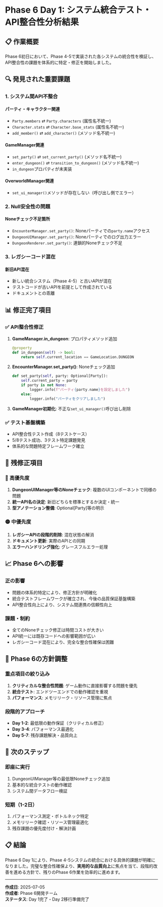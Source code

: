 # Phase 6 Day 1: システム統合テスト・API整合性分析結果

## 📋 **作業概要**

Phase 6初日において、Phase 4-5で実装された各システムの統合性を検証し、API整合性の課題を体系的に特定・修正を開始しました。

## 🔍 **発見された重要課題**

### 1. システム間API不整合

#### **パーティ・キャラクター関連**
- `Party.members` ⇄ `Party.characters` (属性名不統一)
- `Character.stats` ⇄ `Character.base_stats` (属性名不統一)
- `add_member()` ⇄ `add_character()` (メソッド名不統一)

#### **GameManager関連** 
- `set_party()` ⇄ `set_current_party()` (メソッド名不統一)
- `enter_dungeon()` ⇄ `transition_to_dungeon()` (メソッド名不統一)
- `in_dungeon`プロパティが未実装

#### **OverworldManager関連**
- `set_ui_manager()`メソッドが存在しない（呼び出し側でエラー）

### 2. Null安全性の問題

#### **Noneチェック不足箇所**
- `EncounterManager.set_party()`: Noneパーティでの`party.name`アクセス
- `DungeonUIManager.set_party()`: Noneパーティでのログ出力エラー
- `DungeonRenderer.set_party()`: 連鎖的Noneチェック不足

### 3. レガシーコード混在

#### **新旧API混在**
- 新しい統合システム（Phase 4-5）と古いAPIが混在
- テストコードが古いAPIを前提として作成されている
- ドキュメントとの乖離

## 📊 **修正完了項目**

### ✅ **API整合性修正**
1. **GameManager.in_dungeon**: プロパティメソッド追加
   ```python
   @property
   def in_dungeon(self) -> bool:
       return self.current_location == GameLocation.DUNGEON
   ```

2. **EncounterManager.set_party()**: Noneチェック追加
   ```python
   def set_party(self, party: Optional[Party]):
       self.current_party = party
       if party is not None:
           logger.info(f"パーティ{party.name}を設定しました")
       else:
           logger.info("パーティをクリアしました")
   ```

3. **GameManager初期化**: 不正な`set_ui_manager()`呼び出し削除

### ✅ **テスト基盤構築**
- API整合性テスト作成（8テストケース）
- 5/8テスト成功、3テスト特定課題発見
- 体系的な問題特定フレームワーク確立

## 🎯 **残修正項目**

### 🔴 **高優先度**
1. **DungeonUIManager等のNoneチェック**: 複数のUIコンポーネントで同様の問題
2. **統一API名の決定**: 新旧どちらを標準とするか決定・統一
3. **型アノテーション整備**: Optional[Party]等の明示

### 🟡 **中優先度**  
1. **レガシーAPIの段階的削除**: 混在状態の解消
2. **ドキュメント更新**: 実際のAPIとの同期
3. **エラーハンドリング強化**: グレースフルエラー処理

## 📈 **Phase 6への影響**

### **正の影響**
- 問題の体系的特定により、修正方針が明確化
- 統合テストフレームワークが確立され、今後の品質保証基盤構築
- API整合性向上により、システム間連携の信頼性向上

### **課題・制約**
- 全てのNoneチェック修正は時間コストが大きい
- API統一には既存コードへの影響範囲が広い
- レガシーコード混在により、完全な整合性確保は困難

## 🎯 **Phase 6の方針調整**

### **重点項目の絞り込み**
1. **クリティカルな整合性問題**: ゲーム動作に直接影響する問題を優先
2. **統合テスト**: エンドツーエンドでの動作確認を重視
3. **パフォーマンス**: メモリリーク・リソース管理に焦点

### **段階的アプローチ**
- **Day 1-2**: 最低限の動作保証（クリティカル修正）
- **Day 3-4**: パフォーマンス最適化
- **Day 5-7**: 残存課題解決・品質向上

## 🚀 **次のステップ**

### **即座に実行**
1. DungeonUIManager等の最低限Noneチェック追加
2. 基本的な統合テストの動作確認
3. システム間データフロー検証

### **短期（1-2日）**
1. パフォーマンス測定・ボトルネック特定
2. メモリリーク確認・リソース管理最適化
3. 残存課題の優先度付け・解決計画

## 📋 **結論**

Phase 6 Day 1により、Phase 4-5システムの統合における具体的課題が明確になりました。完璧な整合性確保より、**実用的な品質向上**に焦点を当て、段階的改善を進める方針で、残りのPhase 6作業を効率的に進めます。

---

**作成日**: 2025-07-05  
**作成者**: Phase 6開発チーム  
**ステータス**: Day 1完了・Day 2移行準備完了